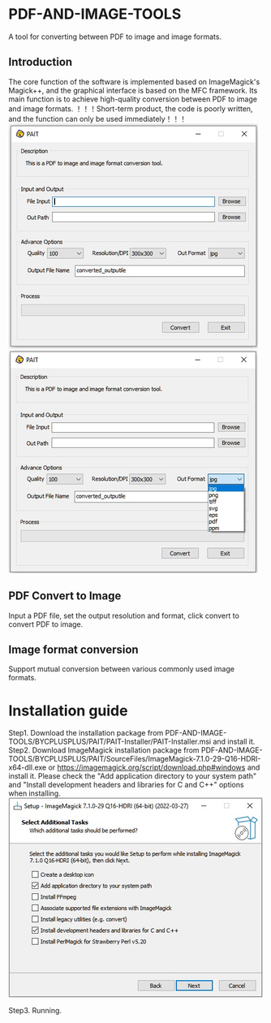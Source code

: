 # PDF-AND-IMAGE-TOOLS
A tool for converting between PDF to image and image formats.
## Introduction
The core function of the software is implemented based on ImageMagick's Magick++, and the graphical interface is based on the MFC framework. Its main function is to achieve high-quality conversion between PDF to image and image formats.
！！！Short-term product, the code is poorly written, and the function can only be used immediately！！！
![image](BYCPLUSPLUS/PAIT/SourceFiles/PAIT-Screenshot.jpg)
![image](BYCPLUSPLUS/PAIT/SourceFiles/Screenshot1.jpg)

## PDF Convert to Image
Input a PDF file, set the output resolution and format, click convert to convert PDF to image.

## Image format conversion
Support mutual conversion between various commonly used image formats.

# Installation guide
Step1. Download the installation package from PDF-AND-IMAGE-TOOLS/BYCPLUSPLUS/PAIT/PAIT-Installer/PAIT-Installer.msi and install it.
Step2. Download ImageMagick installation package from PDF-AND-IMAGE-TOOLS/BYCPLUSPLUS/PAIT/SourceFiles/ImageMagick-7.1.0-29-Q16-HDRI-x64-dll.exe or https://imagemagick.org/script/download.php#windows and install it. Please check the "Add application directory to your system path" and "Install development headers and libraries for C and C++" options when installing.
![image](BYCPLUSPLUS/PAIT/SourceFiles/ImageMagick-Install-Guide.jpg)

Step3. Running.
